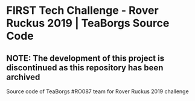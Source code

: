 # FIRST Tech Challenge - Rover Ruckus 2019 | TeaBorgs Source Code

## NOTE: The development of this project is discontinued as this repository has been archived

Source code of TeaBorgs #RO087 team for Rover Ruckus 2019 challenge

